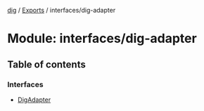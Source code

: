 [dig](../README.md) / [Exports](../modules.md) / interfaces/dig-adapter

# Module: interfaces/dig-adapter

## Table of contents

### Interfaces

- [DigAdapter](../interfaces/interfaces/dig-adapter.digadapter.md)
